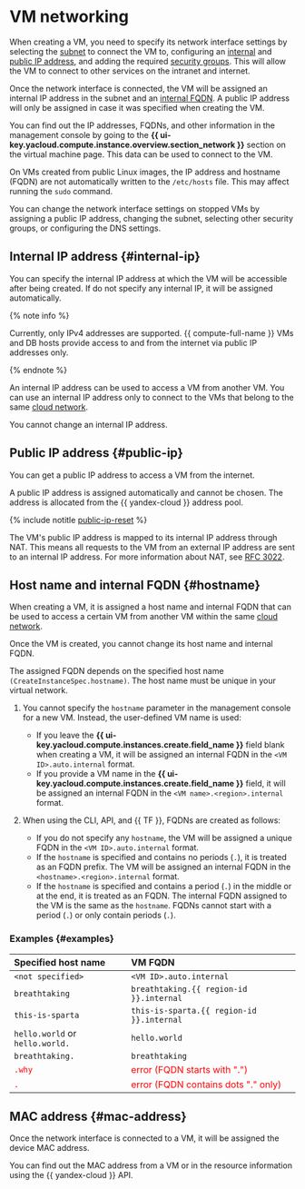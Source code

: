 # VM networking

When creating a VM, you need to specify its network interface settings by selecting the [subnet](../../vpc/concepts/network.md#subnet) to connect the VM to, configuring an [internal](#internal-ip) and [public IP address](#public-ip), and adding the required [security groups](../../vpc/concepts/security-groups.md). This will allow the VM to connect to other services on the intranet and internet.

Once the network interface is connected, the VM will be assigned an internal IP address in the subnet and an [internal FQDN](#hostname). A public IP address will only be assigned in case it was specified when creating the VM.

You can find out the IP addresses, FQDNs, and other information in the management console by going to the **{{ ui-key.yacloud.compute.instance.overview.section_network }}** section on the virtual machine page. This data can be used to connect to the VM.

On VMs created from public Linux images, the IP address and hostname (FQDN) are not automatically written to the `/etc/hosts` file. This may affect running the `sudo` command.

You can change the network interface settings on stopped VMs by assigning a public IP address, changing the subnet, selecting other security groups, or configuring the DNS settings.

## Internal IP address {#internal-ip}

You can specify the internal IP address at which the VM will be accessible after being created. If do not specify any internal IP, it will be assigned automatically.

{% note info %}

Currently, only IPv4 addresses are supported. {{ compute-full-name }} VMs and DB hosts provide access to and from the internet via public IP addresses only.

{% endnote %}

An internal IP address can be used to access a VM from another VM. You can use an internal IP address only to connect to the VMs that belong to the same [cloud network](../../vpc/concepts/network.md#network).

You cannot change an internal IP address.

## Public IP address {#public-ip}

You can get a public IP address to access a VM from the internet.

A public IP address is assigned automatically and cannot be chosen. The address is allocated from the {{ yandex-cloud }} address pool.

{% include notitle [public-ip-reset](../../_includes/public-ip-reset.md) %}

The VM's public IP address is mapped to its internal IP address through NAT. This means all requests to the VM from an external IP address are sent to an internal IP address. For more information about NAT, see [RFC 3022](https://www.ietf.org/rfc/rfc3022.txt).

## Host name and internal FQDN {#hostname}

When creating a VM, it is assigned a host name and internal FQDN that can be used to access a certain VM from another VM within the same [cloud network](../../vpc/concepts/network.md).

Once the VM is created, you cannot change its host name and internal FQDN.

The assigned FQDN depends on the specified host name `(CreateInstanceSpec.hostname)`. The host name must be unique in your virtual network.

1. You cannot specify the `hostname` parameter in the management console for a new VM. Instead, the user-defined VM name is used:

   * If you leave the **{{ ui-key.yacloud.compute.instances.create.field_name }}** field blank when creating a VM, it will be assigned an internal FQDN in the `<VM ID>.auto.internal` format.
   * If you provide a VM name in the **{{ ui-key.yacloud.compute.instances.create.field_name }}** field, it will be assigned an internal FQDN in the `<VM name>.<region>.internal` format.

1. When using the CLI, API, and {{ TF }}, FQDNs are created as follows:

   * If you do not specify any `hostname`, the VM will be assigned a unique FQDN in the `<VM ID>.auto.internal` format.
   * If the `hostname` is specified and contains no periods (`.`), it is treated as an FQDN prefix. The VM will be assigned an internal FQDN in the `<hostname>.<region>.internal` format.
   * If the `hostname` is specified and contains a period (`.`) in the middle or at the end, it is treated as an FQDN. The internal FQDN assigned to the VM is the same as the `hostname`. FQDNs cannot start with a period (`.`) or only contain periods (`.`).

### Examples {#examples}

| Specified host name | VM FQDN |
:--- | :---
| `<not specified>` | `<VM ID>.auto.internal` |
| `breathtaking` | `breathtaking.{{ region-id }}.internal` |
| `this-is-sparta` | `this-is-sparta.{{ region-id }}.internal` |
| `hello.world` or `hello.world.` | `hello.world` |
| `breathtaking.` | `breathtaking` |
| <span style="color: red">`.why`</span> | <span style="color: red">error (FQDN starts with ".")</span> |
| <span style="color: red">`.`</span> | <span style="color: red">error (FQDN contains dots "." only)</span> |


## MAC address {#mac-address}

Once the network interface is connected to a VM, it will be assigned the device MAC address.

You can find out the MAC address from a VM or in the resource information using the {{ yandex-cloud }} API.
